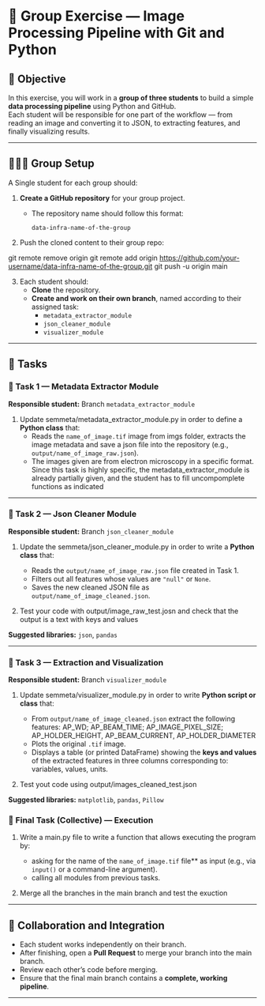 # 🧩 Group Exercise — Image Processing Pipeline with Git and Python

## 🎯 Objective
In this exercise, you will work in a **group of three students** to build a simple **data processing pipeline** using Python and GitHub.  
Each student will be responsible for one part of the workflow — from reading an image and converting it to JSON, to extracting features, and finally visualizing results.

---

## 🧑‍🤝‍🧑 Group Setup

A Single student for each group should:
  

1. **Create a GitHub repository** for your group project.  
   - The repository name should follow this format:  
     ```
     data-infra-name-of-the-group
     ``` 

2.  Push the cloned content to their group repo:

   git remote remove origin
   git remote add origin https://github.com/your-username/data-infra-name-of-the-group.git
   git push -u origin main

3. Each student should:
   - **Clone** the repository.
   - **Create and work on their own branch**, named according to their assigned task:
     - `metadata_extractor_module`
     - `json_cleaner_module`
     - `visualizer_module`

---

## 🧠 Tasks

### 🧩 Task 1 — Metadata Extractor Module

**Responsible student:** Branch `metadata_extractor_module`

1. Update semmeta/metadata_extractor_module.py in order to define a **Python class** that:
   - Reads the `name_of_image.tif` image from imgs folder, extracts the image metadata and save a json file into the repository (e.g., `output/name_of_image_raw.json`).
   - The images given are from electron microscopy in a specific format. Since this task is highly specific, the metadata_extractor_module is already partially given, and the student has to fill uncompomplete functions as indicated


---

### 🧩 Task 2 — Json Cleaner Module

**Responsible student:** Branch `json_cleaner_module`

1. Update the semmeta/json_cleaner_module.py in order to write a **Python class** that:
  
   - Reads the `output/name_of_image_raw.json` file created in Task 1.
   - Filters out all features whose values are `"null"` or `None`.
   - Saves the new cleaned JSON file as `output/name_of_image_cleaned.json`.

2. Test your code with output/image_raw_test.josn and check that the output is a text with keys and values

**Suggested libraries:** `json`, `pandas`

---

### 🧩 Task 3 — Extraction and Visualization

**Responsible student:** Branch `visualizer_module`

1. Update semmeta/visualizer_module.py  in order to write **Python script or class** that:
   - From `output/name_of_image_cleaned.json` extract the following features: AP_WD; AP_BEAM_TIME; AP_IMAGE_PIXEL_SIZE; AP_HOLDER_HEIGHT, AP_BEAM_CURRENT, AP_HOLDER_DIAMETER
   - Plots the original `.tif` image.
   - Displays a table (or printed DataFrame) showing the **keys and values** of the extracted features in three columns corresponding to: variables, values, units.
  
2. Test yout code using output/images_cleaned_test.json
  
**Suggested libraries:** `matplotlib`, `pandas`, `Pillow`
  
### 🧩 Final Task (Collective) — Execution



1. Write a main.py file to write a function that allows executing the program by: 
   - asking for the name of the `name_of_image.tif` file** as input (e.g., via `input()` or a command-line argument).
   - calling all modules from previous tasks.

2. Merge all the branches in the main branch and test the exuction



---

## 🔄 Collaboration and Integration

- Each student works independently on their branch.
- After finishing, open a **Pull Request** to merge your branch into the main branch.
- Review each other’s code before merging.
- Ensure that the final main branch contains a **complete, working pipeline**.

---



